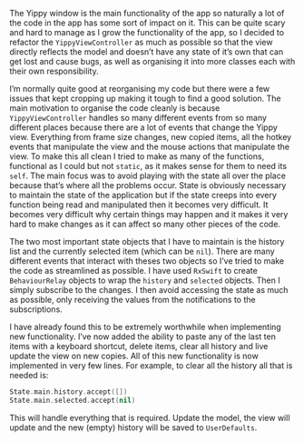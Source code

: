 The Yippy window is the main functionality of the app so naturally a lot of the code in the app has some sort of impact on it. This can be quite scary and hard to manage as I grow the functionality of the app, so I decided to refactor the `YippyViewController` as much as possible so that the view directly reflects the model and doesn’t have any state of it’s own that can get lost and cause bugs, as well as organising it into more classes each with their own responsibility.

I’m normally quite good at reorganising my code but there were a few issues that kept cropping up making it tough to find a good solution. The main motivation to organise the code cleanly is because `YippyViewController` handles so many different events from so many different places because there are a lot of events that change the Yippy view. Everything from frame size changes, new copied items, all the hotkey events that manipulate the view and the mouse actions that manipulate the view. To make this all clean I tried to make as many of the functions, functional as I could but not `static`, as it makes sense for them to need its `self`. The main focus was to avoid playing with the state all over the place because that’s where all the problems occur. State is obviously necessary to maintain the state of the application but if the state creeps into every function being read and manipulated then it becomes very difficult. It becomes very difficult why certain things may happen and it makes it very hard to make changes as it can affect so many other pieces of the code.

The two most important state objects that I have to maintain is the history list and the currently selected item (which can be `nil`). There are many different events that interact with theses two objects so I’ve tried to make the code as streamlined as possible. I have used `RxSwift` to create `BehaviourRelay` objects to wrap the `history` and `selected` objects. Then I simply subscribe to the changes. I then avoid accessing the state as much as possible, only receiving the values from the notifications to the subscriptions.

I have already found this to be extremely worthwhile when implementing new functionality. I’ve now added the ability to paste any of the last ten items with a keyboard shortcut, delete items, clear all history and live update the view on new copies. All of this new functionality is now implemented in very few lines. For example, to clear all the history all that is needed is:
```Swift
State.main.history.accept([])
State.main.selected.accept(nil)
```

This will handle everything that is required. Update the model, the view will update and the new (empty) history will be saved to `UserDefaults`.
